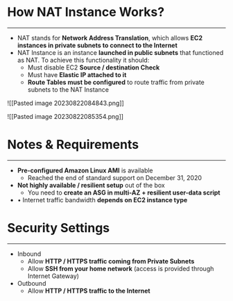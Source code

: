 # How NAT Instance Works?
---

* NAT stands for **Network Address Translation**, which allows **EC2 instances in private subnets to connect to the Internet**
* NAT Instance is an instance **launched in public subnets** that functioned as NAT. To achieve this functionality it should:
	* Must disable EC2 **Source / destination Check**
	* Must have **Elastic IP attached to it**
	* **Route Tables must be configured** to route traffic from private subnets to the NAT Instance

![[Pasted image 20230822084843.png]]

![[Pasted image 20230822085354.png]]

# Notes & Requirements
---

* **Pre-configured Amazon Linux AMI** is available 
	* Reached the end of standard support on December 31, 2020
* **Not highly available / resilient setup** out of the box 
	* You need to **create an ASG in multi-AZ + resilient user-data script**
* • Internet traffic bandwidth **depends on EC2 instance type**

# Security Settings
---

* Inbound
	* Allow **HTTP / HTTPS traffic coming from Private Subnets** 
	* Allow **SSH from your home network** (access is provided through Internet Gateway)
* Outbound
	* Allow **HTTP / HTTPS traffic to the Internet**